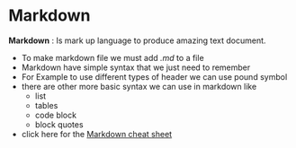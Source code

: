 # Markdown

**Markdown** : Is mark up language to produce amazing text document.
- To make markdown file we must add *.md* to a file
- Markdown have simple syntax that we just need to remember 
- For Example to use different types of header we can use pound symbol 
- there are other more basic syntax we can use in markdown like 
    - list 
    - tables
    - code block 
    - block quotes 
- click here for the [Markdown cheat sheet](https://www.markdownguide.org/cheat-sheet/)



